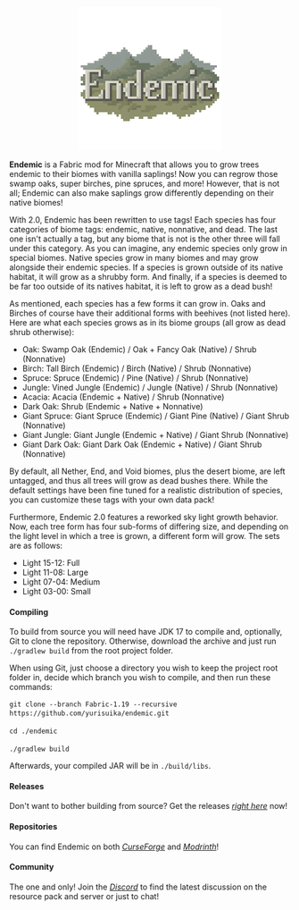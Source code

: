 <p align="center"><img src="https://github.com/yurisuika/Endemic/blob/Fabric-1.18.2/src/main/resources/assets/endemic/icon.png?raw=true" width="256" height="256"></p>

**Endemic** is a Fabric mod for Minecraft that allows you to grow trees endemic to their biomes with vanilla saplings! Now you can regrow those swamp oaks, super birches, pine spruces, and more! However, that is not all; Endemic can also make saplings grow differently depending on their native biomes!

With 2.0, Endemic has been rewritten to use tags! Each species has four categories of biome tags: endemic, native, nonnative, and dead. The last one isn't actually a tag, but any biome that is not is the other three will fall under this category. As you can imagine, any endemic species only grow in special biomes. Native species grow in many biomes and may grow alongside their endemic species. If a species is grown outside of its native habitat, it will grow as a shrubby form. And finally, if a species is deemed to be far too outside of its natives habitat, it is left to grow as a dead bush!

As mentioned, each species has a few forms it can grow in. Oaks and Birches of course have their additional forms with beehives (not listed here). Here are what each species grows as in its biome groups (all grow as dead shrub otherwise):
- Oak: Swamp Oak (Endemic) / Oak + Fancy Oak (Native) / Shrub (Nonnative)
- Birch: Tall Birch (Endemic) / Birch (Native) / Shrub (Nonnative)
- Spruce: Spruce (Endemic) / Pine (Native) / Shrub (Nonnative)
- Jungle: Vined Jungle (Endemic) / Jungle (Native) / Shrub (Nonnative)
- Acacia: Acacia (Endemic + Native) / Shrub (Nonnative)
- Dark Oak: Shrub (Endemic + Native + Nonnative)
- Giant Spruce: Giant Spruce (Endemic) / Giant Pine (Native) / Giant Shrub (Nonnative)
- Giant Jungle: Giant Jungle (Endemic + Native) / Giant Shrub (Nonnative)
- Giant Dark Oak: Giant Dark Oak (Endemic + Native) / Giant Shrub (Nonnative)

By default, all Nether, End, and Void biomes, plus the desert biome, are left untagged, and thus all trees will grow as dead bushes there. While the default settings have been fine tuned for a realistic distribution of species, you can customize these tags with your own data pack!

Furthermore, Endemic 2.0 features a reworked sky light growth behavior. Now, each tree form has four sub-forms of differing size, and depending on the light level in which a tree is grown, a different form will grow. The sets are as follows:
- Light 15-12: Full
- Light 11-08: Large
- Light 07-04: Medium
- Light 03-00: Small

#### Compiling

To build from source you will need have JDK 17 to compile and, optionally, Git to clone the repository. Otherwise, download the archive and just run `./gradlew build` from the root project folder.

When using Git, just choose a directory you wish to keep the project root folder in, decide which branch you wish to compile, and then run these commands:

```shell script
git clone --branch Fabric-1.19 --recursive https://github.com/yurisuika/endemic.git

cd ./endemic

./gradlew build
```

Afterwards, your compiled JAR will be in `./build/libs`.

#### Releases

Don't want to bother building from source? Get the releases *[right here](https://github.com/yurisuika/Endemic/releases)* now!

#### Repositories

You can find Endemic on both *[CurseForge](https://www.curseforge.com/minecraft/mc-mods/endemic)* and *[Modrinth](https://modrinth.com/mod/endemic)*!

#### Community

The one and only! Join the *[Discord](https://discord.gg/0zdNEkQle7Qg9C1H)* to find the latest discussion on the resource pack and server or just to chat!